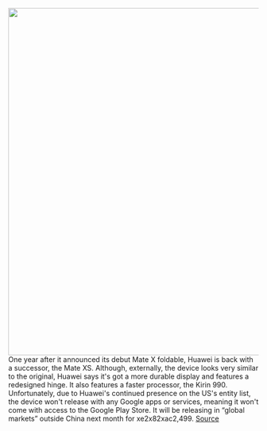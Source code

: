 <img src='https://cdn.vox-cdn.com/thumbor/83S7RDqmcD55WMV2JjNM3cMv2iQ=/0x0:2040x1360/1200x800/filters:focal(959x538:1285x864)/cdn.vox-cdn.com/uploads/chorus_image/image/66362291/jporter_200218_3911_0004.0.jpg' width='700px' /><br/>
One year after it announced its debut Mate X foldable, Huawei is back with a successor, the Mate XS. Although, externally, the device looks very similar to the original, Huawei says it's got a more durable display and features a redesigned hinge. It also features a faster processor, the Kirin 990. Unfortunately, due to Huawei's continued presence on the US's entity list, the device won't release with any Google apps or services, meaning it won't come with access to the Google Play Store. It will be releasing in “global markets” outside China next month for xe2x82xac2,499.
<a href='https://www.theverge.com/2020/2/24/21145519/huawei-mate-xs-foldable-phone-news-features-quad-layer-screen-hinge-kirin-990-5g'> Source <a/>